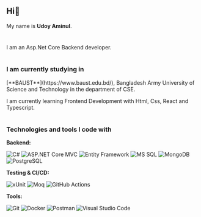## Hi👋

My name is **Udoy Aminul**.
<h1></h1>
I am an Asp.Net Core Backend developer.
<h1></h1>

<h3>I am currently studying in</h3>
[**BAUST**](https://www.baust.edu.bd/), Bangladesh Army University of Science and Technology in the department of CSE.

I am currently learning Frontend Development with Html, Css, React and Typescript.
<h1></h1>

<h3>Technologies and tools I code with</h3>
<p>
<!-- Backend -->
<p><strong>Backend:</strong></p>
<p>
  <img alt="C#" src="https://img.shields.io/badge/-C%23-68217A?style=flat-square&logo=csharp&logoColor=white" />
  <img alt="ASP.NET Core MVC" src="https://img.shields.io/badge/-ASP.NET_Core_MVC-512BD4?style=flat-square&logo=.net&logoColor=white" />
  <img alt="Entity Framework" src="https://img.shields.io/badge/-Entity_Framework-68217A?style=flat-square&logo=dotnet&logoColor=white" />
  <img alt="MS SQL" src="https://img.shields.io/badge/-MS_SQL-CC2927?style=flat-square&logo=microsoft-sql-server&logoColor=white" />
  <img alt="MongoDB" src="https://img.shields.io/badge/-MongoDB-13aa52?style=flat-square&logo=mongodb&logoColor=white" />
  <img alt="PostgreSQL" src="https://img.shields.io/badge/-PostgreSQL-336791?style=flat-square&logo=postgresql&logoColor=white" />
</p>

<!-- Testing & CI/CD -->
<p><strong>Testing & CI/CD:</strong></p>
<p>
  <img alt="xUnit" src="https://img.shields.io/badge/-xUnit-5C9FD3?style=flat-square&logo=xunit&logoColor=white" />
  <img alt="Moq" src="https://img.shields.io/badge/-Moq-FF0000?style=flat-square&logo=moq&logoColor=white" />
  <img alt="GitHub Actions" src="https://img.shields.io/badge/-GitHub_Actions-2088FF?style=flat-square&logo=github-actions&logoColor=white" />
</p>

<!-- Tools -->
<p><strong>Tools:</strong></p>
<p>
  <img alt="Git" src="https://img.shields.io/badge/-Git-F05032?style=flat-square&logo=git&logoColor=white" />
  <img alt="Docker" src="https://img.shields.io/badge/-Docker-2496ED?style=flat-square&logo=docker&logoColor=white" />
  <img alt="Postman" src="https://img.shields.io/badge/-Postman-FF6C37?style=flat-square&logo=postman&logoColor=white" />
  <img alt="Visual Studio Code" src="https://img.shields.io/badge/-Visual_Studio_Code-007ACC?style=flat-square&logo=visual-studio-code&logoColor=white" />
</p>

</p>

<!--
**Uday-Aminul/Uday-Aminul** is a ✨ _special_ ✨ repository because its `README.md` (this file) appears on your GitHub profile.

Here are some ideas to get you started:

- 🔭 I’m currently working on ...
- 🌱 I’m currently learning ...
- 👯 I’m looking to collaborate on ...
- 🤔 I’m looking for help with ...
- 💬 Ask me about ...
- 📫 How to reach me: ...
- 😄 Pronouns: ...
- ⚡ Fun fact: ...
-->